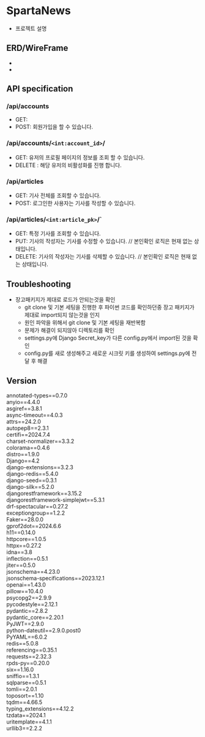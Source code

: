 # SpartaNews
 - 프로젝트 설명
## ERD/WireFrame
 - 
 - 
## API specification
### /api/accounts
 - GET:
 - POST: 회원가입을 할 수 있습니다. 

### /api/accounts/`<int:account_id>`/
 - GET: 유저의 프로필 페이지의 정보를 조회 할 수 있습니다.
 - DELETE : 해당 유저의 비활성화를 진행 합니다.

### /api/articles
 - GET: 기사 전체를 조회할 수 있습니다.
 - POST: 로그인한 사용자는 기사를 작성할 수 있습니다.

### /api/articles/`<int:article_pk>`/`
 - GET: 특정 기사를 조회할 수 있습니다.
 - PUT: 기사의 작성자는 기사를 수정할 수 있습니다. // 본인확인 로직은 현재 없는 상태입니다.
 - DELETE: 기사의 작성자는 기사를 삭제할 수 있습니다. // 본인확인 로직은 현재 없는 상태입니다.

## Troubleshooting
 - 장고패키지가 제대로 로드가 안되는것을 확인
    - git clone 및 기본 세팅을 진행한 후 파이썬 코드를 확인하던중 장고 패키지가 제대로 import되지 않는것을 인지
    - 원인 파악을 위해서 git clone 및 기본 세팅을 재반복함
    - 문제가 해결이 되지않아 디렉토리를 확인
    - settings.py에 Django Secret_key가 다른 config.py에서 import된 것을 확인
    - config.py를 새로 생성해주고 새로운 시크릿 키를 생성하여 settings.py에 전달 후 해결 

## Version
annotated-types==0.7.0  
anyio==4.4.0  
asgiref==3.8.1  
async-timeout==4.0.3  
attrs==24.2.0  
autopep8==2.3.1  
certifi==2024.7.4  
charset-normalizer==3.3.2  
colorama==0.4.6  
distro==1.9.0  
Django==4.2  
django-extensions==3.2.3  
django-redis==5.4.0  
django-seed==0.3.1  
django-silk==5.2.0  
djangorestframework==3.15.2  
djangorestframework-simplejwt==5.3.1  
drf-spectacular==0.27.2  
exceptiongroup==1.2.2  
Faker==28.0.0  
gprof2dot==2024.6.6  
h11==0.14.0  
httpcore==1.0.5  
httpx==0.27.2  
idna==3.8  
inflection==0.5.1  
jiter==0.5.0  
jsonschema==4.23.0  
jsonschema-specifications==2023.12.1  
openai==1.43.0  
pillow==10.4.0  
psycopg2==2.9.9  
pycodestyle==2.12.1  
pydantic==2.8.2  
pydantic_core==2.20.1  
PyJWT==2.9.0  
python-dateutil==2.9.0.post0  
PyYAML==6.0.2  
redis==5.0.8  
referencing==0.35.1  
requests==2.32.3  
rpds-py==0.20.0  
six==1.16.0  
sniffio==1.3.1  
sqlparse==0.5.1  
tomli==2.0.1  
toposort==1.10  
tqdm==4.66.5  
typing_extensions==4.12.2  
tzdata==2024.1  
uritemplate==4.1.1  
urllib3==2.2.2  